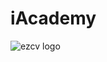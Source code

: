 # iAcademy

![ezcv logo]([https://pasteboard.co/faB895OpDSRc.jpg](https://drive.google.com/file/d/1hx_GEAGHwBCjMGg4eVGyp_qVhxmRblNz/view?usp=sharing)https://drive.google.com/file/d/1hx_GEAGHwBCjMGg4eVGyp_qVhxmRblNz/view?usp=sharing)
